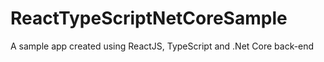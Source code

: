 # ReactTypeScriptNetCoreSample
A sample app created using ReactJS, TypeScript and .Net Core back-end
